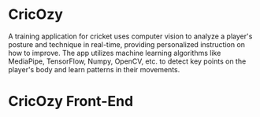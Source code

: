 # CricOzy

A training application for cricket uses computer vision to analyze a player's posture and technique in real-time, providing personalized instruction on how to improve. The app utilizes machine learning algorithms like MediaPipe, TensorFlow, Numpy, OpenCV, etc. to detect key points on the player's body and learn patterns in their movements.

# CricOzy Front-End
